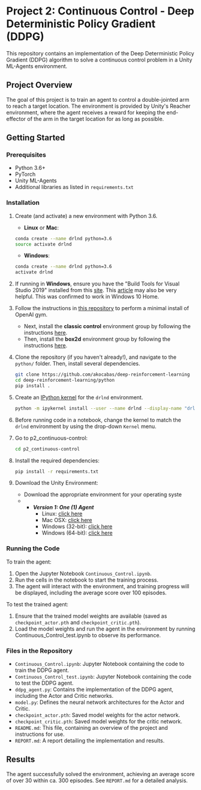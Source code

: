 [//]: # (Image References)

[image1]: https://user-images.githubusercontent.com/10624937/43851024-320ba930-9aff-11e8-8493-ee547c6af349.gif "Trained Agent"
[image2]: https://user-images.githubusercontent.com/10624937/43851646-d899bf20-9b00-11e8-858c-29b5c2c94ccc.png "Crawler"


# Project 2: Continuous Control - Deep Deterministic Policy Gradient (DDPG)

This repository contains an implementation of the Deep Deterministic Policy Gradient (DDPG) algorithm to solve a continuous control problem in a Unity ML-Agents environment.

## Project Overview

The goal of this project is to train an agent to control a double-jointed arm to reach a target location. The environment is provided by Unity's Reacher environment, where the agent receives a reward for keeping the end-effector of the arm in the target location for as long as possible.


## Getting Started

### Prerequisites

- Python 3.6+
- PyTorch
- Unity ML-Agents
- Additional libraries as listed in `requirements.txt`

### Installation

1. Create (and activate) a new environment with Python 3.6.

	- __Linux__ or __Mac__: 
	```bash
	conda create --name drlnd python=3.6
	source activate drlnd
	```
	- __Windows__: 
	```bash
	conda create --name drlnd python=3.6 
	activate drlnd
	```
	

2. If running in **Windows**, ensure you have the "Build Tools for Visual Studio 2019" installed from this [site](https://visualstudio.microsoft.com/downloads/).  This [article](https://towardsdatascience.com/how-to-install-openai-gym-in-a-windows-environment-338969e24d30) may also be very helpful.  This was confirmed to work in Windows 10 Home.  

3. Follow the instructions in [this repository](https://github.com/openai/gym) to perform a minimal install of OpenAI gym.  
	- Next, install the **classic control** environment group by following the instructions [here](https://github.com/openai/gym#classic-control).
	- Then, install the **box2d** environment group by following the instructions [here](https://github.com/openai/gym#box2d).
	
4. Clone the repository (if you haven't already!), and navigate to the `python/` folder.  Then, install several dependencies.  
    ```bash
    git clone https://github.com/akocabas/deep-reinforcement-learning
    cd deep-reinforcement-learning/python
    pip install .
    ```

5. Create an [IPython kernel](http://ipython.readthedocs.io/en/stable/install/kernel_install.html) for the `drlnd` environment.    
    ```bash
    python -m ipykernel install --user --name drlnd --display-name "drlnd"
    ```

6. Before running code in a notebook, change the kernel to match the `drlnd` environment by using the drop-down `Kernel` menu. 


7. Go to p2_continuous-control:
    ```bash
    cd p2_continuous-control
    ```

8. Install the required dependencies:
    ```bash
    pip install -r requirements.txt
    ```

9. Download the Unity Environment:
    - Download the appropriate environment for your operating syste
    - - **_Version 1: One (1) Agent_**
        - Linux: [click here](https://s3-us-west-1.amazonaws.com/udacity-drlnd/P2/Reacher/one_agent/Reacher_Linux.zip)
        - Mac OSX: [click here](https://s3-us-west-1.amazonaws.com/udacity-drlnd/P2/Reacher/one_agent/Reacher.app.zip)
        - Windows (32-bit): [click here](https://s3-us-west-1.amazonaws.com/udacity-drlnd/P2/Reacher/one_agent/Reacher_Windows_x86.zip)
        - Windows (64-bit): [click here](https://s3-us-west-1.amazonaws.com/udacity-drlnd/P2/Reacher/one_agent/Reacher_Windows_x86_64.zip)

### Running the Code

To train the agent:

1. Open the Jupyter Notebook `Continuous_Control.ipynb`.
2. Run the cells in the notebook to start the training process.
3. The agent will interact with the environment, and training progress will be displayed, including the average score over 100 episodes.

To test the trained agent:

1. Ensure that the trained model weights are available (saved as `checkpoint_actor.pth` and `checkpoint_critic.pth`).
2. Load the model weights and run the agent in the environment by running Continuous_Control_test.ipynb to observe its performance.

### Files in the Repository

- `Continuous_Control.ipynb`: Jupyter Notebook containing the code to train the DDPG agent.
- `Continuous_Control_test.ipynb`: Jupyter Notebook containing the code to test the DDPG agent.
- `ddpg_agent.py`: Contains the implementation of the DDPG agent, including the Actor and Critic networks.
- `model.py`: Defines the neural network architectures for the Actor and Critic.
- `checkpoint_actor.pth`: Saved model weights for the actor network.
- `checkpoint_critic.pth`: Saved model weights for the critic network.
- `README.md`: This file, containing an overview of the project and instructions for use.
- `REPORT.md`: A report detailing the implementation and results.

## Results

The agent successfully solved the environment, achieving an average score of over 30 within ca. 300 episodes. See `REPORT.md` for a detailed analysis.
